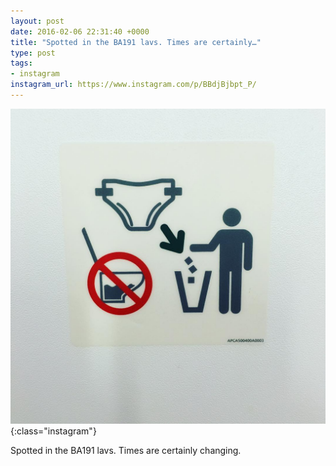 ```yaml
---
layout: post
date: 2016-02-06 22:31:40 +0000
title: "Spotted in the BA191 lavs. Times are certainly…"
type: post
tags:
- instagram
instagram_url: https://www.instagram.com/p/BBdjBjbpt_P/
---
```


![Instagram - BBdjBjbpt_P](/img/BBdjBjbpt_P.jpg){:class="instagram"}

Spotted in the BA191 lavs. Times are certainly changing.
